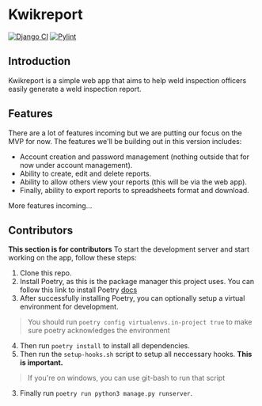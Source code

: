 # Kwikreport
[![Django CI](https://github.com/jerrywonderr/kwikreport/actions/workflows/django.yml/badge.svg)](https://github.com/jerrywonderr/kwikreport/actions/workflows/django.yml)
[![Pylint](https://github.com/jerrywonderr/kwikreport/actions/workflows/pylint.yml/badge.svg)](https://github.com/jerrywonderr/kwikreport/actions/workflows/pylint.yml)
## Introduction
Kwikreport is a simple web app that aims to help weld inspection officers easily
generate a weld inspection report.
## Features
There are a lot of features incoming but we are putting our focus on the MVP for
now. The features we'll be building out in this version includes:
- Account creation and password management (nothing outside that for now under
account management).
- Ability to create, edit and delete reports.
- Ability to allow others view your reports (this will be via the web app).
- Finally, ability to export reports to spreadsheets format and download.

More features incoming...
## Contributors
__**This section is for contributors**__
To start the development server and start working on the app, follow these steps:
1. Clone this repo.
2. Install Poetry, as this is the package manager this project uses.
You can follow this link to install Poetry [docs](https://python-poetry.org/docs/)
3. After successfully installing Poetry, you can optionally setup a virtual environment for development.
> You should run `poetry config virtualenvs.in-project true` to make sure poetry acknowledges the environment
4. Then run `poetry install` to install all dependencies.
5. Then run the `setup-hooks.sh` script to setup all neccessary hooks. **This is important.**
> If you're on windows, you can use git-bash to run that script
3. Finally run `poetry run python3 manage.py runserver`.
